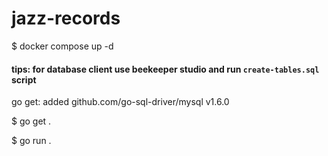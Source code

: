 # jazz-records

$ docker compose up -d

#### tips: for database client use beekeeper studio and run `create-tables.sql` script

go get: added github.com/go-sql-driver/mysql v1.6.0

$ go get .

$ go run .